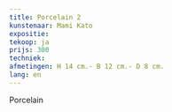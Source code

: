 ```yaml
---
title: Porcelain 2
kunstenaar: Mami Kato
expositie: 
tekoop: ja
prijs: 300
techniek:
afmetingen: H 14 cm.- B 12 cm.- D 8 cm.
lang: en
---
```


Porcelain